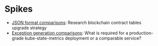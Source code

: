 # Spikes

* [JSON format comparisons](./json_error_spike.md): Research blockchain contract tables upgrade strategy
* [Exception generation comparisons](./json_error_spike_vnd_vs_problem.md): What is required for a production-grade kube-state-metrics deployment or a comparable service?
